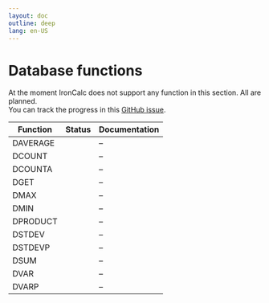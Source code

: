 ```yaml
---
layout: doc
outline: deep
lang: en-US
---
```


# Database functions

At the moment IronCalc does not support any function in this section. All are planned.  
You can track the progress in this [GitHub issue](https://github.com/ironcalc/IronCalc/issues/47).

| Function | Status                                         | Documentation |
| -------- | ---------------------------------------------- | ------------- |
| DAVERAGE | <Badge type="info" text="Not implemented yet" /> | –             |
| DCOUNT   | <Badge type="info" text="Not implemented yet" /> | –             |
| DCOUNTA  | <Badge type="info" text="Not implemented yet" /> | –             |
| DGET     | <Badge type="info" text="Not implemented yet" /> | –             |
| DMAX     | <Badge type="info" text="Not implemented yet" /> | –             |
| DMIN     | <Badge type="info" text="Not implemented yet" /> | –             |
| DPRODUCT | <Badge type="info" text="Not implemented yet" /> | –             |
| DSTDEV   | <Badge type="info" text="Not implemented yet" /> | –             |
| DSTDEVP  | <Badge type="info" text="Not implemented yet" /> | –             |
| DSUM     | <Badge type="info" text="Not implemented yet" /> | –             |
| DVAR     | <Badge type="info" text="Not implemented yet" /> | –             |
| DVARP    | <Badge type="info" text="Not implemented yet" /> | –             |
